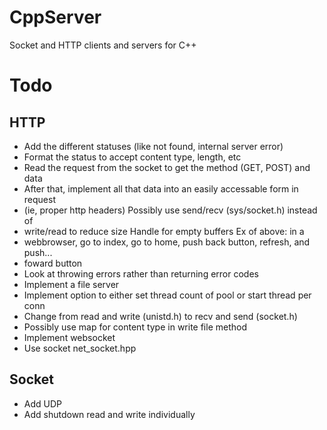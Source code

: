 # CppServer
Socket and HTTP clients and servers for C++

# Todo
## HTTP
- Add the different statuses (like not found, internal server error)
- Format the status to accept content type, length, etc
- Read the request from the socket to get the method (GET, POST) and data
- After that, implement all that data into an easily accessable form in request
- (ie, proper http headers) Possibly use send/recv (sys/socket.h) instead of
- write/read to reduce size Handle for empty buffers Ex of above: in a
- webbrowser, go to index, go to home, push back button, refresh, and push...
- foward button
- Look at throwing errors rather than returning error codes
- Implement a file server
- Implement option to either set thread count of pool or start thread per conn
- Change from read and write (unistd.h) to recv and send (socket.h)
- Possibly use map for content type in write file method
- Implement websocket
- Use socket net_socket.hpp
## Socket
- Add UDP
- Add shutdown read and write individually